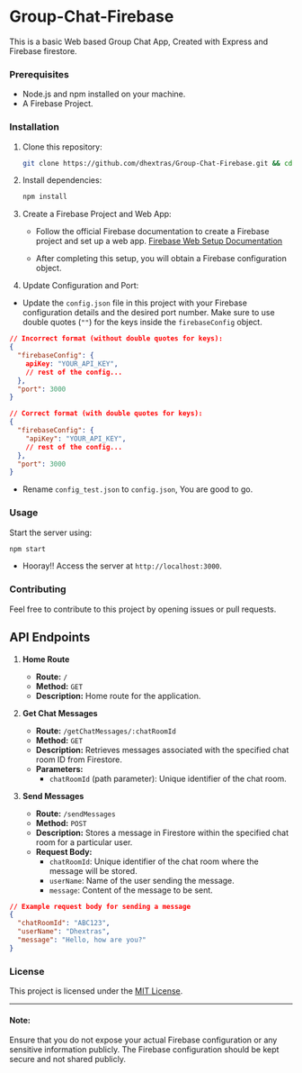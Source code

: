 # Group-Chat-Firebase

This is a basic Web based Group Chat App, Created with Express and Firebase firestore.


### Prerequisites

- Node.js and npm installed on your machine.
- A Firebase Project.

### Installation

1. Clone this repository:
   ```bash
   git clone https://github.com/dhextras/Group-Chat-Firebase.git && cd Group-Chat-Firebase/
   ```

2. Install dependencies:
   ```bash
   npm install
   ```

3. Create a Firebase Project and Web App:

   - Follow the official Firebase documentation to create a Firebase project and set up a web app. [Firebase Web Setup Documentation](https://firebase.google.com/docs/web/setup)

   - After completing this setup, you will obtain a Firebase configuration object.

4. Update Configuration and Port:

  - Update the `config.json` file in this project with your Firebase configuration details and the desired port number. Make sure to use double quotes (`""`) for the keys inside the `firebaseConfig` object.

  ```json
  // Incorrect format (without double quotes for keys):
  {
    "firebaseConfig": {
      apiKey: "YOUR_API_KEY",
      // rest of the config...
    },
    "port": 3000
  }

  // Correct format (with double quotes for keys):
  {
    "firebaseConfig": {
      "apiKey": "YOUR_API_KEY",
      // rest of the config...
    },
    "port": 3000
  }
  ```

  - Rename `config_test.json` to `config.json`, You are good to go.

### Usage

Start the server using:
```bash
npm start
```

- Hooray!! Access the server at `http://localhost:3000`.

### Contributing

Feel free to contribute to this project by opening issues or pull requests.

## API Endpoints

1. **Home Route**
   - **Route:** `/`
   - **Method:** `GET`
   - **Description:** Home route for the application.

2. **Get Chat Messages**
   - **Route:** `/getChatMessages/:chatRoomId`
   - **Method:** `GET`
   - **Description:** Retrieves messages associated with the specified chat room ID from Firestore.
   - **Parameters:**
     - `chatRoomId` (path parameter): Unique identifier of the chat room.

3. **Send Messages**
   - **Route:** `/sendMessages`
   - **Method:** `POST`
   - **Description:** Stores a message in Firestore within the specified chat room for a particular user.
   - **Request Body:**
     - `chatRoomId`: Unique identifier of the chat room where the message will be stored.
     - `userName`: Name of the user sending the message.
     - `message`: Content of the message to be sent.

```json
// Example request body for sending a message
{
  "chatRoomId": "ABC123",
  "userName": "Dhextras",
  "message": "Hello, how are you?"
}
```

### License

This project is licensed under the [MIT License](LICENSE).

---
#### Note: 
Ensure that you do not expose your actual Firebase configuration or any sensitive information publicly. The Firebase configuration should be kept secure and not shared publicly.
